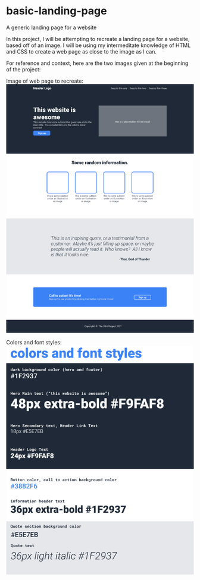 # basic-landing-page
A generic landing page for a website

In this project, I will be attempting to recreate a landing page for a website, based off of an image. I will be using my intermeditate knowledge of HTML and CSS to create a web page as close to the image as I can.

For reference and context, here are the two images given at the beginning of the project:

Image of web page to recreate:
![finished product](./images/final-product.png)

Colors and font styles:
![list of colors and fonts](./images/colors-fonts-styles.png)
